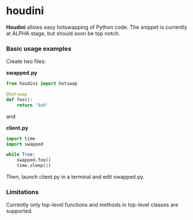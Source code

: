 houdini
=======

**Houdini** allows easy hotswapping of Python code. The snippet is currently
at ALPHA stage, but should soon be top notch.

### Basic usage examples

Create two files:

**swapped.py**
```python
from houdini import hotswap

@hotswap
def foo():
    return '0x0'
```

and

**client.py**
```python
import time
import swapped

while True:
    swapped.foo()
    time.sleep(1)
```

Then, launch client.py in a terminal and edit swapped.py. 


### Limitations

Currently only top-level functions and methods in top-level classes are
supported.
